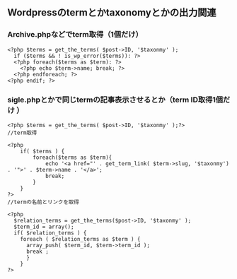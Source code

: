 ## Wordpressのtermとかtaxonomyとかの出力関連

### Archive.phpなどでterm取得（1個だけ）
```
<?php $terms = get_the_terms( $post->ID, '$taxonmy' );
  if ($terms && ! is_wp_error($terms)): ?>
  <?php foreach($terms as $term): ?>
    <?php echo $term->name; break; ?>
  <?php endforeach; ?>
<?php endif; ?>
```

### sigle.phpとかで同じtermの記事表示させるとか（term ID取得1個だけ ）
```
<?php $terms = get_the_terms( $post->ID, '$taxonmy' );?>
//term取得

<?php
	if( $terms ) {
		foreach($terms as $term){
			echo '<a href="' . get_term_link( $term->slug, '$taxonmy') . '">' . $term->name . '</a>';
			break;
		}
	}
?>
//termの名前とリンクを取得

<?php
  $relation_terms = get_the_terms($post->ID, '$taxonmy' );
  $term_id = array();
  if( $relation_terms ) {
    foreach ( $relation_terms as $term ) {
      array_push( $term_id, $term->term_id );
      break ;
      }
    }
?>
```
